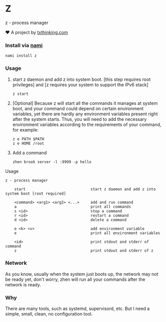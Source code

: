 # Z

z - process manager

❤️ A project by [txthinking.com](https://www.txthinking.com)

### Install via [nami](https://github.com/txthinking/nami)

```
nami install z
```

### Usage

1. start z daemon and add z into system boot. [this step requires root privileges] and [z requires your system to support the IPv6 stack]

    ```
    z start
    ```
1. [Optional] Because z will start all the commands it manages at system boot, and your command could depend on certain environment variables, yet there are hardly any environment variables present right after the system starts. Thus, you will need to add the necessary environment variables according to the requirements of your command, for example:
    ```
    z e PATH $PATH
    z e HOME /root
    ```
1. Add a command

    ```
    zhen brook server -l :9999 -p hello
    ```

Usage

```
z - process manager

    start                             start z daemon and add z into system boot [root required]

    <command> <arg1> <arg2> <...>     add and run command
    a                                 print all commands
    s <id>                            stop a command
    r <id>                            restart a command
    d <id>                            delete a command

    e <k> <v>                         add environment variable
    e                                 print all environment variables

    <id>                              print stdout and stderr of command
    z                                 print stdout and stderr of z
```

### Network

As you know, usually when the system just boots up, the network may not be ready yet, don't worry, zhen will run all your commands after the network is ready.

### Why

There are many tools, such as systemd, supervisord, etc.
But I need a simple, small, clean, no configuration tool.

